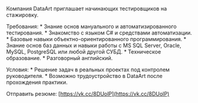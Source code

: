 Компания DataArt приглашает начинающих тестировщиков на стажировку.

Требования: \* Знание основ мануального и автоматизированного тестирования. \* Знакомство с языком С# и средствами автоматизации. \* Базовые навыки объектно-ориентированного программирования. \* Знание основ баз данных и навыки работы с MS SQL Server, Oracle, MySQL, PostgreSQL или любой другой СУБД. \* Техническое образование. \* Разговорный английский.

Условия: \* Решение задач в реальных проектах под контролем руководителя. \* Возможно трудоустройство в DataArt после прохождения практики.

Отправить резюме: [https://vk.cc/8DUolP](https://vk.cc/8DUolP)